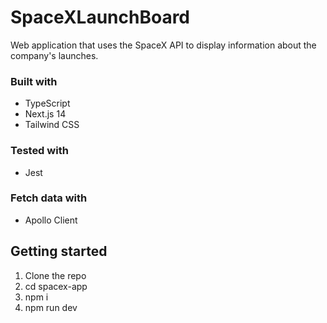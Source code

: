 # SpaceXLaunchBoard

Web application that uses the SpaceX API to display information about the company's launches.

### Built with

* TypeScript
* Next.js 14
* Tailwind CSS

### Tested with
* Jest

### Fetch data with
* Apollo Client

## Getting started

1. Clone the repo
2. cd spacex-app
3. npm i
4. npm run dev
